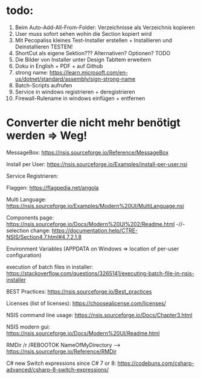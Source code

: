 ﻿
# todo:
1. Beim Auto-Add-All-From-Folder: Verzeichnisse als Verzeichnis kopieren
2. User muss sofort sehen wohin die Section kopiert wird
3. Mit Pecopaliss kleines Test-Installer erstellen + Installieren und Deinstallieren TESTEN!
4. ShortCut als eigene Sektion??? Alternativen? Optionen? TODO
5.  Die Bilder von Installer unter Design TabItem erweitern
6.  Doku in English + PDF + auf Github
7.  strong name: https://learn.microsoft.com/en-us/dotnet/standard/assembly/sign-strong-name
8.  Batch-Scripts aufrufen
9.  Service in windows registrieren + deregistrieren
10. Firewall-Rulename in windows einfügen + entfernen

# Converter die nicht mehr benötigt werden => Weg!

MessageBox: https://nsis.sourceforge.io/Reference/MessageBox

Install per User: https://nsis.sourceforge.io/Examples/install-per-user.nsi

Service Registrieren:

Flaggen: https://flagpedia.net/angola

Multi Language: https://nsis.sourceforge.io/Examples/Modern%20UI/MultiLanguage.nsi

Components page: https://nsis.sourceforge.io/Docs/Modern%20UI%202/Readme.html
-//- selection change: https://documentation.help/CTRE-NSIS/Section4.7.html#4.7.2.1.8


Environment Variables (APPDATA on Windows => location of per-user configuration)

execution of batch files in installer: https://stackoverflow.com/questions/3265141/executing-batch-file-in-nsis-installer

BEST Practices: https://nsis.sourceforge.io/Best_practices

Licenses (list of licenses): https://choosealicense.com/licenses/

NSIS command line usage: https://nsis.sourceforge.io/Docs/Chapter3.html

NSIS modern gui: https://nsis.sourceforge.io/Docs/Modern%20UI/Readme.html

RMDir /r /REBOOTOK NameOfMyDirectory  --> https://nsis.sourceforge.io/Reference/RMDir

C# new Switch expressions since C# 7 or 8: https://codebuns.com/csharp-advanced/csharp-8-switch-expressions/
